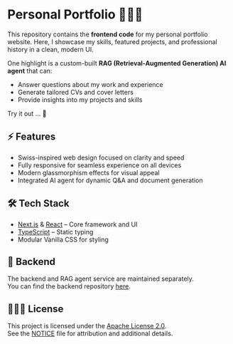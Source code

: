 # Personal Portfolio 👨🏾‍💻

This repository contains the **frontend code** for my personal portfolio website. Here, I showcase my skills, featured projects, and professional history in a clean, modern UI.

One highlight is a custom-built **RAG (Retrieval-Augmented Generation) AI agent** that can:
- Answer questions about my work and experience
- Generate tailored CVs and cover letters
- Provide insights into my projects and skills

Try it out ... 👀

## ⚡️ Features

- Swiss-inspired web design focused on clarity and speed
- Fully responsive for seamless experience on all devices
- Modern glassmorphism effects for visual appeal
- Integrated AI agent for dynamic Q&A and document generation

## 🛠️ Tech Stack

- [Next.js](https://nextjs.org/) & [React](https://react.dev/) – Core framework and UI
- [TypeScript](https://www.typescriptlang.org/) – Static typing
- Modular Vanilla CSS for styling

## 🔗 Backend

The backend and RAG agent service are maintained separately.  
You can find the backend repository [here](https://github.com/karaalv/portfolio-agent).

## 👨🏾‍⚖️ License

This project is licensed under the [Apache License 2.0](./LICENSE).  
See the [NOTICE](./NOTICE) file for attribution and additional details.
